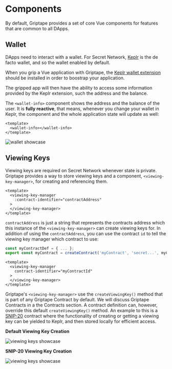 # Components

By default, Griptape provides a set of core Vue components for features that are common to all
DApps.

## Wallet

DApps need to interact with a wallet. For Secret Network, [Keplr](https://docs.keplr.app/) is the de facto
wallet, and so the wallet enabled by default.

When you grip a Vue application with Griptape, the [Keplr wallet extension](https://chrome.google.com/webstore/detail/keplr/dmkamcknogkgcdfhhbddcghachkejeap)
should be installed in order to boostrap your application.

The gripped app will then have the ability to access some information provided by the Keplr extension, such the address
and the balance.

The `<wallet-info>` component shows the address and the balance of the user. It is **fully reactive**, that means,
whenever you change your wallet in Keplr, the component and the whole application state will update as well:

```vue
<template>
  <wallet-info></wallet-info>
</template>
```

![wallet showcase](/wallet-info-showcase.png)

## Viewing Keys

Viewing keys are required on Secret Network whenever state is private. Griptape provides a way to store viewing keys and a component, `<viewing-key-manager>`, for creating and referencing them. 

```vue
<template>
  <viewing-key-manager
    :contract-identifier="contractAddress"
  >
  </viewing-key-manager>
</template>
```

`contractAddress` is just a string that represents the contracts address which this instance of the
`<viewing-key-manager>` can create viewing keys for. In addition of using the `contractAddress`, you
can use the contract `id` to tell the viewing key manager which contract to use:


```js
const myContractDef = { ... };
export const myContract = createContract('myContract', 'secret...', myContractDef);
```

```vue
<template>
  <viewing-key-manager
    contract-identifier="myContractId"
  >
  </viewing-key-manager>
</template>
```

Griptape's `<viewing-key-manager>` use the `createViewingKey()` method that is part of any Griptape Contract by default.
We will discuss Griptape Contracts in a the Contracts section. A contract definition can, however, override this default
`createViewingKey()` method. An example to this is a [SNIP-20](https://github.com/SecretFoundation/SNIPs/blob/master/SNIP-20.md)
contract where the functionality of creating or getting a viewing key can be yielded to Keplr, and then stored locally for efficient access.

**Default Viewing Key Creation**

![viewing keys showcase](/viewing-keys-showcase.png)

**SNIP-20 Viewing Key Creation**

![viewing keys showcase](/viewing-keys-showcase.png)
